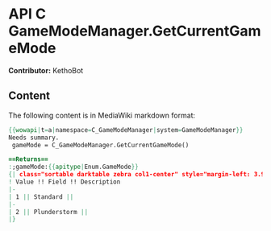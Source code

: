 # API C GameModeManager.GetCurrentGameMode

**Contributor:** KethoBot

## Content

The following content is in MediaWiki markdown format:

```mediawiki
{{wowapi|t=a|namespace=C_GameModeManager|system=GameModeManager}}
Needs summary.
 gameMode = C_GameModeManager.GetCurrentGameMode()

==Returns==
:;gameMode:{{apitype|Enum.GameMode}}
{| class="sortable darktable zebra col1-center" style="margin-left: 3.9em"
! Value !! Field !! Description
|-
| 1 || Standard || 
|-
| 2 || Plunderstorm || 
|}
```